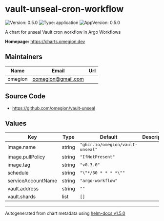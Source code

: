 # vault-unseal-cron-workflow

![Version: 0.5.0](https://img.shields.io/badge/Version-0.5.0-informational?style=flat-square) ![Type: application](https://img.shields.io/badge/Type-application-informational?style=flat-square) ![AppVersion: 0.5.0](https://img.shields.io/badge/AppVersion-0.5.0-informational?style=flat-square)

A chart for unseal Vault cron workflow in Argo Workflows

**Homepage:** <https://charts.omegion.dev>

## Maintainers

| Name | Email | Url |
| ---- | ------ | --- |
| omegion | oomegion@gmail.com |  |

## Source Code

* <https://github.com/omegion/vault-unseal>

## Values

| Key | Type | Default | Description |
|-----|------|---------|-------------|
| image.name | string | `"ghcr.io/omegion/vault-unseal"` |  |
| image.pullPolicy | string | `"IfNotPresent"` |  |
| image.tag | string | `"v0.3.0"` |  |
| schedule | string | `"\"*/30 * * * *\""` |  |
| serviceAccountName | string | `"argo-workflow"` |  |
| vault.address | string | `""` |  |
| vault.shards | list | `[]` |  |

----------------------------------------------
Autogenerated from chart metadata using [helm-docs v1.5.0](https://github.com/norwoodj/helm-docs/releases/v1.5.0)
